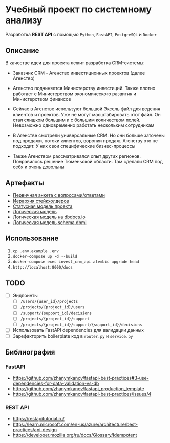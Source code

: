 # Учебный проект по системному анализу

Разработка **REST API** с помощью `Python`, `FastAPI`, `PostgreSQL` и `Docker`

## Описание

В качестве идеи для проекта лежит разработка CRM-системы:

- Заказчик CRM - Агенство инвестиционных проектов (далее Агенство)

- Агенство подчиняется Министерству инвестиций. Также плотно работает с Министерством экономического развития и Министерством финансов

- Сейчас в Агенстве используют большой Эксель файл для ведения клиентов и проектов. Уже не могут масштабировать этот файл. Он стал слишком большим и с большим количеством полей. Невозможно одновременно  работать нескольким сотрудникам

- В Агенстве смотрели универсальные CRM. Но они больше заточены под продажи, потоки клиентов, воронки продаж. Агенству это не подходит. У них свои специфические бизнес-процессы

- Также Агенством рассматривался опыт других регионов. Понравилось решение Тюменьской области. Там сделали CRM под себя и очень довольны

## Артефакты

- [Первичная анкета с вопросами/ответами](/docs/questions.md)
- [Иерархия стейкхолдеров](./docs/images/orgs.jpg)
- [Статусная модель проекта](./docs/images/states_projects.png)
- [Логическая модель](./docs/images/erd.png)
- [Логическая модель на dbdocs.io](https://dbdocs.io/realSiML/sa_invest)
- [Логическая модель schema.dbml](./docs/schema.dbml)

## Использование

1. `cp .env.example .env`
2. `docker-compose up -d --build`
3. `docker-compose exec invest_crm_api alembic upgrade head`
4. `http://localhost:8000/docs`

## TODO
- [ ] Эндпоинты
  - [ ] `/users/{user_id}/projects`
  - [ ] `/projects/{project_id}/users`
  - [ ] `/support/{support_id}/decisions`
  - [ ] `/projects/{project_id}/support`
  - [ ] `/projects/{project_id}/support/{support_id}/decisions`
- [ ] Использовать FastAPI dependencies для валидации данных
- [ ] Зарефакторить boilerplate код в `router.py` и `service.py`

## Библиография

### FastAPI

- https://github.com/zhanymkanov/fastapi-best-practices#3-use-dependencies-for-data-validation-vs-db
- https://github.com/zhanymkanov/fastapi_production_template
- https://github.com/zhanymkanov/fastapi-best-practices/issues/4

### REST API

- https://restapitutorial.ru/
- https://learn.microsoft.com/en-us/azure/architecture/best-practices/api-design
- https://developer.mozilla.org/ru/docs/Glossary/Idempotent
